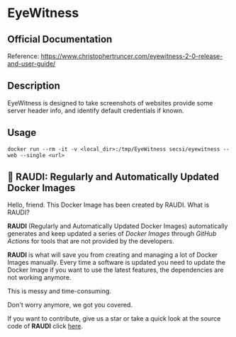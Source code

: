 # EyeWitness

## Official Documentation
Reference: https://www.christophertruncer.com/eyewitness-2-0-release-and-user-guide/

## Description
EyeWitness is designed to take screenshots of websites provide some server header info, and identify default credentials if known.

## Usage

```
docker run --rm -it -v <local_dir>:/tmp/EyeWitness secsi/eyewitness --web --single <url>
```

## 🐳 RAUDI: Regularly and Automatically Updated Docker Images

Hello, friend. This Docker Image has been created by RAUDI. What is RAUDI?

**RAUDI** (Regularly and Automatically Updated Docker Images) automatically generates and keep updated a series of *Docker Images* through *GitHub Actions* for tools that are not provided by the developers.

**RAUDI** is what will save you from creating and managing a lot of Docker Images manually. Every time a software is updated you need to update the Docker Image if you want to use the latest features, the dependencies are not working anymore. 

This is messy and time-consuming. 

Don't worry anymore, we got you covered.

If you want to contribute, give us a star or take a quick look at the source code of **RAUDI** click [here](https://github.com/cybersecsi/RAUDI).